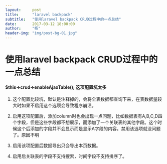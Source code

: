 ```yaml
---
layout:     post
title:      "laravel backpack"
subtitle:   "使用laravel backpack CRUD过程中的一点总结"
date:       2017-03-12 18:00:00
author:     "杨"
header-img: "img/post-bg-01.jpg"
---
```




# 使用laravel backpack CRUD过程中的一点总结


####  $this->crud->enableAjaxTable(); 这项配置坑太多
1. 这个配置比较坑，默认是注释掉的，会将全表数据都查询下来，在表数据量较大时如果不启用这个选项会导致程序崩溃。

2. 启用这项配置后，添加column时也会出现一点问题，比如数据表有A,B,C,D四个字段，但是这些字段都不想展示，而添加了一个关联表的其他字段。这个时候这个后添加的字段并不会显示而是显示A字段的内容。禁用该选项就没问题了。原因不明

3. 启用该项配置后数据导出只会导出本页数据。

4. 启用后关联表的字段不支持搜索，时间字段不支持排序了。


















